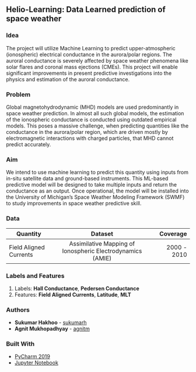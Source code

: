 ## Helio-Learning: Data Learned prediction of space weather

### Idea
The project will utilize Machine Learning to predict upper-atmospheric (ionospheric) electrical conductance in the aurora/polar regions. The auroral conductance is severely affected by space weather phenomena like solar flares and coronal mass ejections (CMEs).  This project will enable significant improvements in present predictive investigations into the physics and estimation of the auroral conductance.

### Problem
Global magnetohydrodynamic (MHD) models are used predominantly in space weather prediction. In almost all such global models, the estimation of the ionospheric conductance is conducted using outdated empirical models. This poses a massive challenge, when predicting quantities like the conductance in the aurora/polar region, which are driven mostly by electromagnetic interactions with charged particles, that MHD cannot predict accurately.

### Aim
We intend to use machine learning to predict this quantity using inputs from in-situ satellite data and ground-based instruments. This ML-based predictive model will be designed to take multiple inputs and return the conductance as an output. Once operational, the model will be installed into the University of Michigan’s Space Weather Modeling Framework (SWMF) to study improvements in space weather predictive skill.

### Data
| Quantity               | Dataset                                                    | Coverage    |
| ---------------------- |:----------------------------------------------------------:| -----------:|
| Field Aligned Currents | Assimilative Mapping of Ionospheric Electrodynamics (AMIE) | 2000 - 2010 |


### Labels and Features
1. Labels: **Hall Conductance**, **Pedersen Conductance**
2. Features: **Field Aligned Currents**, **Latitude**, **MLT**

### Authors
* **Sukumar Hakhoo** - [sukumarh](https://github.com/sukumarh)
* **Agnit Mukhopadhyay** - [agnitm](https://github.com/agnitm)

### Built With
* [PyCharm 2019](https://visualstudio.microsoft.com/vs/)
* [Jupyter Notebook](https://jupyter.org/)

